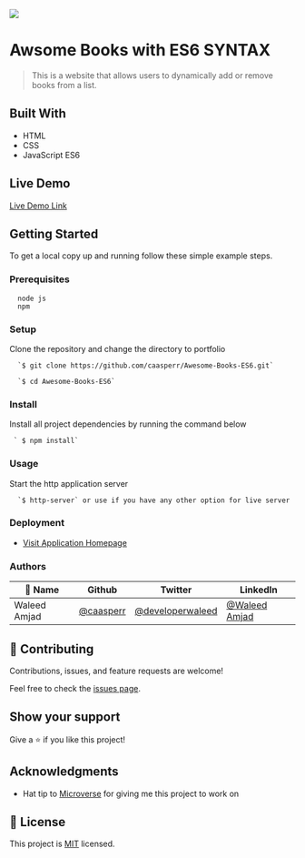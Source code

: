 ![](https://img.shields.io/badge/Microverse-blueviolet)

# Awsome Books with ES6 SYNTAX

> This is a website that allows users to dynamically add or remove books from a list.


## Built With

- HTML
- CSS
- JavaScript ES6


## Live Demo

[Live Demo Link](https://caasperr.github.io/Awesome-Books-ES6/)


## Getting Started

To get a local copy up and running follow these simple example steps.

### Prerequisites
```
  node js
  npm

```
### Setup
Clone the repository and change the directory to portfolio

``` 
  `$ git clone https://github.com/caasperr/Awesome-Books-ES6.git`

  `$ cd Awesome-Books-ES6`

```

### Install
Install all project dependencies by running the command below
 
``` 
 ` $ npm install`
```
### Usage
Start the http application server
``` 
  `$ http-server` or use if you have any other option for live server
```

### Deployment
- [Visit Application Homepage](http://localhost:8080)


### Authors

| 👤 Name | Github | Twitter | LinkedIn |
|------|--------|---------|----------|
|Waleed Amjad|[@caasperr](https://github.com/caasperr)|[@developerwaleed](https://twitter.com/developerwaleed)|[@Waleed Amjad](https://www.linkedin.com/in/waleed-amjad-51930014a/)|



## 🤝 Contributing

Contributions, issues, and feature requests are welcome!

Feel free to check the [issues page](https://github.com/Felix45/awsome-books/issues).

## Show your support

Give a ⭐️ if you like this project!

## Acknowledgments

- Hat tip to [Microverse](https://bit.ly/MicroverseTN) for giving me this project to work on


## 📝 License

This project is [MIT](https://github.com/git/git-scm.com/blob/main/MIT-LICENSE.txt) licensed.
